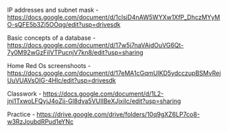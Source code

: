 IP addresses and subnet mask - https://docs.google.com/document/d/1clsiD4nAW5WYXw1XfP_DhczMYyMO-sQFE5b3Zj5OOqg/edit?usp=drivesdk

Basic concepts of a database - https://docs.google.com/document/d/17w5j7naVAjdOuVG6Qt-7y0M92wGzFiIVTPucnjV7kn8/edit?usp=sharing

Home Red Os screenshoots - 
https://docs.google.com/document/d/17eMA1cGqmUlKD5ydcczupBSMvRejUuVUAVsOIG-4Hlc/edit?usp=drivesdk

Classwork -
https://docs.google.com/document/d/1L2-jnj1TxwoLFQyjJ4oZjj-Gl8dya5VUIIBeXJjxiIc/edit?usp=sharing

Practice - https://drive.google.com/drive/folders/10q9gXZ6LP7co8-w3RzJoubdRPud1eYNc
